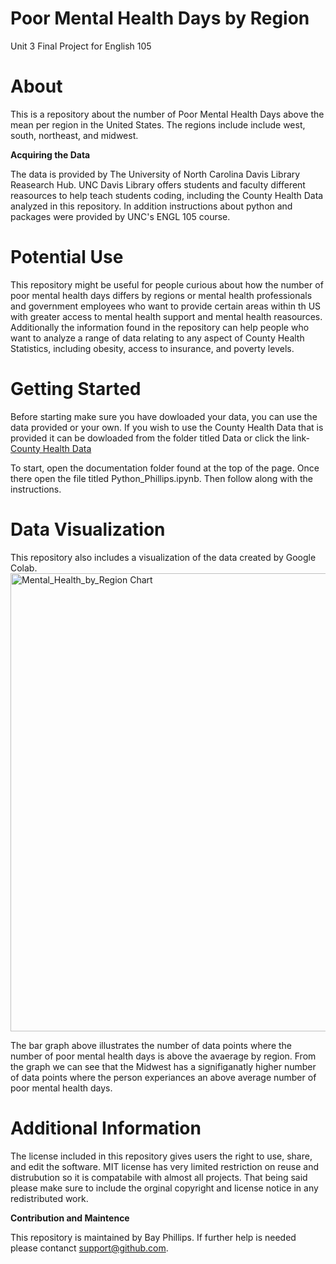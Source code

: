 # Poor Mental Health Days by Region
Unit 3 Final Project for English 105
# About
This is a repository about the number of Poor Mental Health Days above the mean per region in the United States. The regions include include west, south, northeast, and midwest. 

**Acquiring the Data** 

The data is provided by The University of North Carolina Davis Library Reasearch Hub. UNC Davis Library offers students and faculty different reasources to help teach students coding, including the County Health Data analyzed in this repository. In addition instructions about python and packages were provided by UNC's ENGL 105 course.
# Potential Use 
This repository might be useful for people curious about how the number of poor mental health days differs by regions or mental health professionals and government employees who want to provide certain areas within th US with greater access to mental health support and mental health reasources. Additionally the information found in the repository can help people who want to analyze a range of data relating to any aspect of County Health Statistics, including obesity, access to insurance, and poverty levels. 
# Getting Started
Before starting make sure you have dowloaded your data, you can use the data provided or your own. If you wish to use the County Health Data that is provided it can be dowloaded from the folder titled Data or click the link-
[County Health Data](https://github.com/bay-phillips/Unit3.FinalProject.PoorMentalHealthDays/blob/5088f9f6aee277764868135cc844c0e9a6608783/data/CountyHealthData_2014-2015%20(2).csv)

To start, open the documentation folder found at the top of the page. Once there open the file titled Python_Phillips.ipynb. Then follow along with the instructions.
# Data Visualization 
This repository also includes a visualization of the data created by Google Colab. 
<img width="733" alt="Mental_Health_by_Region Chart" src="https://github.com/bay-phillips/Unit3.FinalProject.PoorMentalHealthDays/assets/152188751/7a9e96d8-1b69-4f61-9c96-3e05149775d5">

The bar graph above illustrates the number of data points where the number of poor mental health days is above the avaerage by region. From the graph we can see that the Midwest has a signifiganatly higher number of data points where the person experiances an above average number of poor mental health days. 
# Additional Information
The license included in this repository gives users the right to use, share, and edit the software. MIT license has very limited restriction on reuse and distrubution so it is compatabile with almost all projects. That being said please make sure to include the orginal copyright and license notice in any redistributed work. 

**Contribution and Maintence**

This repository is maintained by Bay Phillips. If further help is needed please contanct support@github.com.

